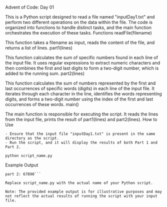 Advent of Code: Day 01

This is a Python script designed to read a file named "inputDay1.txt" and perform two different operations on the data within the file. The code is organized into functions to handle distinct tasks, and the main function orchestrates the execution of these tasks.
Functions
readFile(filename)

This function takes a filename as input, reads the content of the file, and returns a list of lines.
part1(lines)

This function calculates the sum of specific numbers found in each line of the input file. It uses regular expressions to extract numeric characters and then combines the first and last digits to form a two-digit number, which is added to the running sum.
part2(lines)

This function calculates the sum of numbers represented by the first and last occurrences of specific words (digits) in each line of the input file. It iterates through each character in the line, identifies the words representing digits, and forms a two-digit number using the index of the first and last occurrences of these words.
main()

The main function is responsible for executing the script. It reads the lines from the input file, prints the result of part1(lines) and part2(lines).
How to Use

	- Ensure that the input file "inputDay1.txt" is present in the same directory as the script.
	- Run the script, and it will display the results of both Part 1 and Part 2.


```python script_name.py```

Example Output

```part 1: 12345
part 2: 67890```

Replace script_name.py with the actual name of your Python script.

Note: The provided example output is for illustrative purposes and may not reflect the actual results of running the script with your input file.